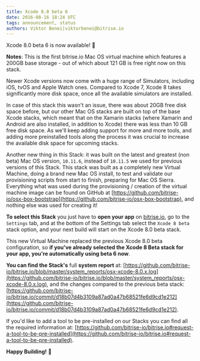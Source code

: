 ```yaml
---
title: Xcode 8.0 beta 6
date: 2016-08-16 18:24 UTC
tags: announcement, status
authors: Viktor Benei|viktorbenei@bitrise.io
---
```


Xcode 8.0 beta 6 is now available! 🎉


__Notes__: This is the first bitrise.io Mac OS virtual machine which features
a 200GB base storage - out of which about 121 GB is free right now on this stack.

Newer Xcode versions now come with a huge range of Simulators, including
iOS, tvOS and Apple Watch ones. Compared to Xcode 7, Xcode 8 takes significantly
more disk space, once all the available simulators are installed.

In case of this stack this wasn't an issue, there was about 20GB free disk space
before, but our other Mac OS stacks are built on top of the base Xcode stacks,
which meant that on the Xamarin stacks (where Xamarin and Android are also installed,
in addition to Xcode) there was less than 10 GB free disk space.
As we'll keep adding support for more and more tools, and adding more preinstalled
tools along the process it was crucial to increase the available disk space
for upcoming stacks.

Another new thing in this Stack: it was built on the latest and greatest (non beta) Mac OS
version, `10.11.6`, instead of `10.11.5` we used for previous versions of this Stack.
This stack was built as a completely new Virtual Machine,
doing a brand new Mac OS install, to test and validate our provisioning scripts
from start to finish, preparing for Mac OS Sierra.
Everything what was used during the provisioning / creation of the virtual machine image
can be found on GitHub at [https://github.com/bitrise-io/osx-box-bootstrap](https://github.com/bitrise-io/osx-box-bootstrap),
and nothing else was used for creating it!


__To select this Stack__ you just have to **open your app** on [bitrise.io](https://www.bitrise.io),
go to the `Settings` tab, and at the bottom of the Settings tab select the `Xcode 8 beta`
stack option, and your next build will start on the Xcode 8.0 beta stack.

This new Virtual Machine replaced the previous Xcode 8.0 beta configuration,
so **if you've already selected the Xcode 8 Beta stack for your app,
you're automatically using beta 6 now**.

__You can find the Stack's__ full __system report__ at:
[https://github.com/bitrise-io/bitrise.io/blob/master/system_reports/osx-xcode-8.0.x.log](https://github.com/bitrise-io/bitrise.io/blob/master/system_reports/osx-xcode-8.0.x.log),
and the changes compared to the previous beta stack:
[https://github.com/bitrise-io/bitrise.io/commit/d18b07d4b3109a87ad0a47b68521fe6d9cd1e212](https://github.com/bitrise-io/bitrise.io/commit/d18b07d4b3109a87ad0a47b68521fe6d9cd1e212).

If you'd like to add a tool to be pre-installed on our Stacks
you can find all the required information at: [https://github.com/bitrise-io/bitrise.io#request-a-tool-to-be-pre-installed](https://github.com/bitrise-io/bitrise.io#request-a-tool-to-be-pre-installed).

**Happy Building!** 🚀
